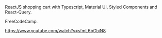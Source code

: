 ReactJS shopping cart with Typescript, Material UI, Styled Components and React-Query. 

FreeCodeCamp. 

https://www.youtube.com/watch?v=sfmL6bGbiN8
